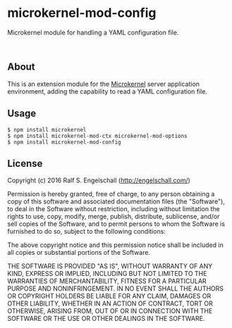 
microkernel-mod-config
======================

Microkernel module for handling a YAML configuration file.

<p/>
<img src="https://nodei.co/npm/microkernel-mod-config.png?downloads=true&stars=true" alt=""/>

<p/>
<img src="https://david-dm.org/rse/microkernel-mod-config.png" alt=""/>

About
-----

This is an extension module for the
[Microkernel](http://github.com/rse/microkernel) server
application environment, adding the capability to read
a YAML configuration file.

Usage
-----

```shell
$ npm install microkernel
$ npm install microkernel-mod-ctx microkernel-mod-options
$ npm install microkernel-mod-config
```

License
-------

Copyright (c) 2016 Ralf S. Engelschall (http://engelschall.com/)

Permission is hereby granted, free of charge, to any person obtaining
a copy of this software and associated documentation files (the
"Software"), to deal in the Software without restriction, including
without limitation the rights to use, copy, modify, merge, publish,
distribute, sublicense, and/or sell copies of the Software, and to
permit persons to whom the Software is furnished to do so, subject to
the following conditions:

The above copyright notice and this permission notice shall be included
in all copies or substantial portions of the Software.

THE SOFTWARE IS PROVIDED "AS IS", WITHOUT WARRANTY OF ANY KIND,
EXPRESS OR IMPLIED, INCLUDING BUT NOT LIMITED TO THE WARRANTIES OF
MERCHANTABILITY, FITNESS FOR A PARTICULAR PURPOSE AND NONINFRINGEMENT.
IN NO EVENT SHALL THE AUTHORS OR COPYRIGHT HOLDERS BE LIABLE FOR ANY
CLAIM, DAMAGES OR OTHER LIABILITY, WHETHER IN AN ACTION OF CONTRACT,
TORT OR OTHERWISE, ARISING FROM, OUT OF OR IN CONNECTION WITH THE
SOFTWARE OR THE USE OR OTHER DEALINGS IN THE SOFTWARE.

